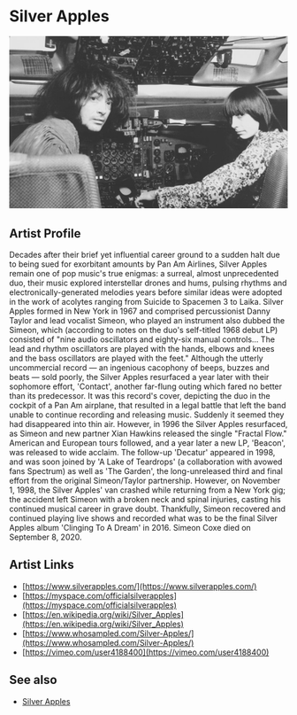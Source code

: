 # Silver Apples

![](../../assets/artists/Silver_Apples.png)

## Artist Profile

Decades after their brief yet influential career ground to a sudden halt due to being sued for exorbitant amounts by Pan Am Airlines, Silver Apples remain one of pop music's true enigmas: a surreal, almost unprecedented duo, their music explored interstellar drones and hums, pulsing rhythms and electronically-generated melodies years before similar ideas were adopted in the work of acolytes ranging from Suicide to Spacemen 3 to Laika. 
Silver Apples formed in New York in 1967 and comprised percussionist Danny Taylor and lead vocalist Simeon, who played an instrument also dubbed the Simeon, which (according to notes on the duo's self-titled 1968 debut LP) consisted of "nine audio oscillators and eighty-six manual controls... The lead and rhythm oscillators are played with the hands, elbows and knees and the bass oscillators are played with the feet." Although the utterly uncommercial record — an ingenious cacophony of beeps, buzzes and beats — sold poorly, the Silver Apples resurfaced a year later with their sophomore effort, 'Contact', another far-flung outing which fared no better than its predecessor. 
It was this record's cover, depicting the duo in the cockpit of a Pan Am airplane, that resulted in a legal battle that left the band unable to continue recording and releasing music. Suddenly it seemed they had disappeared into thin air. However, in 1996 the Silver Apples resurfaced, as Simeon and new partner Xian Hawkins released the single "Fractal Flow." American and European tours followed, and a year later a new LP, 'Beacon', was released to wide acclaim. The follow-up 'Decatur' appeared in 1998, and was soon joined by 'A Lake of Teardrops' (a collaboration with avowed fans Spectrum) as well as 'The Garden', the long-unreleased third and final effort from the original Simeon/Taylor partnership. 
However, on November 1, 1998, the Silver Apples' van crashed while returning from a New York gig; the accident left Simeon with a broken neck and spinal injuries, casting his continued musical career in grave doubt. Thankfully, Simeon recovered and continued playing live shows and recorded what was to be the final Silver Apples album 'Clinging To A Dream' in 2016.
Simeon Coxe died on September 8, 2020.

## Artist Links

- [https://www.silverapples.com/](https://www.silverapples.com/)
- [https://myspace.com/officialsilverapples](https://myspace.com/officialsilverapples)
- [https://en.wikipedia.org/wiki/Silver_Apples](https://en.wikipedia.org/wiki/Silver_Apples)
- [https://www.whosampled.com/Silver-Apples/](https://www.whosampled.com/Silver-Apples/)
- [https://vimeo.com/user4188400](https://vimeo.com/user4188400)


## See also

- [Silver Apples](Silver_Apples.md)
